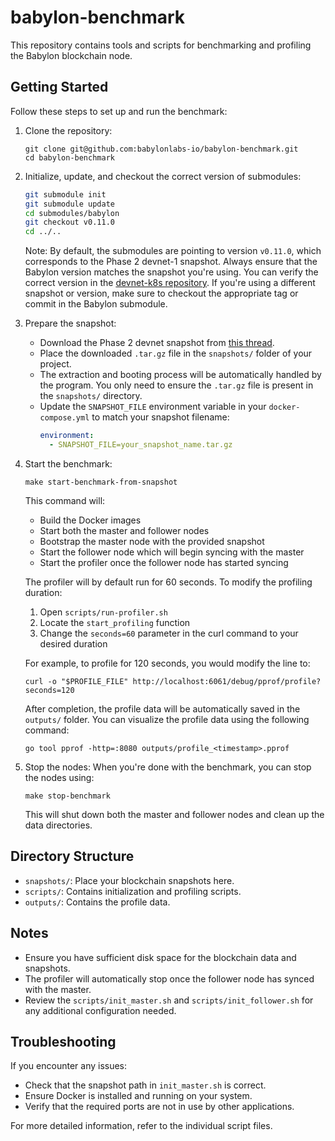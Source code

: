 # babylon-benchmark

This repository contains tools and scripts for benchmarking and profiling the Babylon blockchain node.

## Getting Started

Follow these steps to set up and run the benchmark:

1. Clone the repository:
   ```
   git clone git@github.com:babylonlabs-io/babylon-benchmark.git
   cd babylon-benchmark
   ```

2. Initialize, update, and checkout the correct version of submodules:
   ```bash
   git submodule init
   git submodule update
   cd submodules/babylon
   git checkout v0.11.0
   cd ../..
   ```
   
   Note: By default, the submodules are pointing to version `v0.11.0`, which corresponds to the Phase 2 devnet-1 snapshot. Always ensure that the Babylon version matches the snapshot you're using. You can verify the correct version in the [devnet-k8s repository](https://github.com/babylonlabs-io/devnet-k8s/blob/3cb993b2bac9ed9b88a4e92f09c0e4d1d65cad08/flux/services/phase-2/network/rpcs/helmrelease.yaml#L25). If you're using a different snapshot or version, make sure to checkout the appropriate tag or commit in the Babylon submodule.

3. Prepare the snapshot:
   - Download the Phase 2 devnet snapshot from [this thread](https://babylonlabsworkspace.slack.com/archives/G07DYV8MA1M/p1728476907088119?thread_ts=1728461084.441899&cid=G07DYV8MA1M).
   - Place the downloaded `.tar.gz` file in the `snapshots/` folder of your project.
   - The extraction and booting process will be automatically handled by the program. You only need to ensure the `.tar.gz` file is present in the `snapshots/` directory.
   - Update the `SNAPSHOT_FILE` environment variable in your `docker-compose.yml` to match your snapshot filename:
     ```yaml
     environment:
       - SNAPSHOT_FILE=your_snapshot_name.tar.gz
     ```

4. Start the benchmark:
   ```
   make start-benchmark-from-snapshot
   ```

   This command will:
   - Build the Docker images
   - Start both the master and follower nodes
   - Bootstrap the master node with the provided snapshot
   - Start the follower node which will begin syncing with the master
   - Start the profiler once the follower node has started syncing

   The profiler will by default run for 60 seconds. To modify the profiling duration:
   1. Open `scripts/run-profiler.sh`
   2. Locate the `start_profiling` function
   3. Change the `seconds=60` parameter in the curl command to your desired duration

   For example, to profile for 120 seconds, you would modify the line to:
   ```
   curl -o "$PROFILE_FILE" http://localhost:6061/debug/pprof/profile?seconds=120
   ```

   After completion, the profile data will be automatically saved in the `outputs/` folder. You can visualize the profile data using the following command:
    ```
    go tool pprof -http=:8080 outputs/profile_<timestamp>.pprof
    ```

5. Stop the nodes:
   When you're done with the benchmark, you can stop the nodes using:
   ```
   make stop-benchmark
   ```
   This will shut down both the master and follower nodes and clean up the data directories.

## Directory Structure

- `snapshots/`: Place your blockchain snapshots here.
- `scripts/`: Contains initialization and profiling scripts.
- `outputs/`: Contains the profile data.

## Notes

- Ensure you have sufficient disk space for the blockchain data and snapshots.
- The profiler will automatically stop once the follower node has synced with the master.
- Review the `scripts/init_master.sh` and `scripts/init_follower.sh` for any additional configuration needed.

## Troubleshooting

If you encounter any issues:
- Check that the snapshot path in `init_master.sh` is correct.
- Ensure Docker is installed and running on your system.
- Verify that the required ports are not in use by other applications.

For more detailed information, refer to the individual script files.